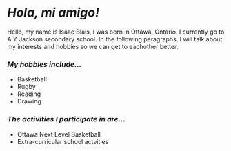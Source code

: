 # _**Hola, mi amigo!**_
Hello, my name is Isaac Blais, I was born in Ottawa, Ontario. 
I currently go to A.Y Jackson secondary school.
In the following paragraphs, I will talk about my interests and hobbies so we can get to eachother better.

### _My hobbies include..._
- Basketball
- Rugby
- Reading
- Drawing
### _The activities I participate in are..._
- Ottawa Next Level Basketball
- Extra-curricular school actvities
<img src="">
